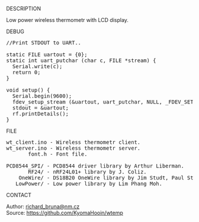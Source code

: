 
DESCRIPTION

Low power wireless thermometr with LCD display.

DEBUG

<pre>
//Print STDOUT to UART..

static FILE uartout = {0};
static int uart_putchar (char c, FILE *stream) {
  Serial.write(c);
  return 0;
}

void setup() {
  Serial.begin(9600);
  fdev_setup_stream (&uartout, uart_putchar, NULL, _FDEV_SETUP_WRITE);
  stdout = &uartout;
  rf.printDetails();
}
</pre>

FILE

<pre>
wt_client.ino - Wireless thermometr client.
wt_server.ino - Wireless thermometr server.
       font.h - Font file.          

PCD8544_SPI/ - PCD8544 driver library by Arthur Liberman.
       RF24/ - nRF24L01+ library by J. Coliz.
    OneWire/ - DS18B20 OneWire library by Jim Studt, Paul Stoffregen & Co.
   LowPower/ - Low power library by Lim Phang Moh.
</pre>

CONTACT

Author: richard_bruna@nm.cz<br>
Source: https://github.com/KyomaHooin/wtemp

